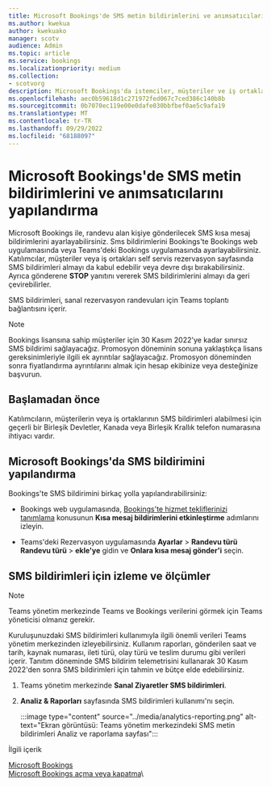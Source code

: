```yaml
---
title: Microsoft Bookings'de SMS metin bildirimlerini ve anımsatıcılarını yapılandırma
ms.author: kwekua
author: kwekuako
manager: scotv
audience: Admin
ms.topic: article
ms.service: bookings
ms.localizationpriority: medium
ms.collection:
- scotvorg
description: Microsoft Bookings'da istemciler, müşteriler ve iş ortakları için SMS metin bildirimlerini yapılandırmayı öğrenin.
ms.openlocfilehash: aec0b59618d1c271972fed067c7ced386c140b8b
ms.sourcegitcommit: 0b7070ec119e00e0dafe030bbfbef0ae5c9afa19
ms.translationtype: MT
ms.contentlocale: tr-TR
ms.lasthandoff: 09/29/2022
ms.locfileid: "68188097"
---
```

# <a name="configure-sms-text-notifications-and-reminders-in-microsoft-bookings"></a>Microsoft Bookings'de SMS metin bildirimlerini ve anımsatıcılarını yapılandırma

Microsoft Bookings ile, randevu alan kişiye gönderilecek SMS kısa mesaj bildirimlerini ayarlayabilirsiniz. Sms bildirimlerini Bookings'te Bookings web uygulamasında veya Teams'deki Bookings uygulamasında ayarlayabilirsiniz. Katılımcılar, müşteriler veya iş ortakları self servis rezervasyon sayfasında SMS bildirimleri almayı da kabul edebilir veya devre dışı bırakabilirsiniz. Ayrıca gönderene **STOP** yanıtını vererek SMS bildirimlerini almayı da geri çevirebilirler.

SMS bildirimleri, sanal rezervasyon randevuları için Teams toplantı bağlantısını içerir.

> [!Note]
> Bookings lisansına sahip müşteriler için 30 Kasım 2022'ye kadar sınırsız SMS bildirimi sağlayacağız. Promosyon döneminin sonuna yaklaştıkça lisans gereksinimleriyle ilgili ek ayrıntılar sağlayacağız. Promosyon döneminden sonra fiyatlandırma ayrıntılarını almak için hesap ekibinize veya desteğinize başvurun.

## <a name="before-you-begin"></a>Başlamadan önce

Katılımcıların, müşterilerin veya iş ortaklarının SMS bildirimleri alabilmesi için geçerli bir Birleşik Devletler, Kanada veya Birleşik Krallık telefon numarasına ihtiyacı vardır.

## <a name="configure-sms-notification-in-microsoft-bookings"></a>Microsoft Bookings'da SMS bildirimini yapılandırma

Bookings'te SMS bildirimini birkaç yolla yapılandırabilirsiniz:

- Bookings web uygulamasında, [Bookings'te hizmet tekliflerinizi tanımlama](define-service-offerings.md) konusunun **Kısa mesaj bildirimlerini etkinleştirme** adımlarını izleyin.

- Teams'deki Rezervasyon uygulamasında **Ayarlar** > **Randevu türü Randevu türü** > **ekle'ye** gidin ve **Onlara kısa mesaj gönder'i** seçin.

## <a name="tracking-and-metrics-for-sms-notifications"></a>SMS bildirimleri için izleme ve ölçümler

> [!NOTE]
> Teams yönetim merkezinde Teams ve Bookings verilerini görmek için Teams yöneticisi olmanız gerekir.

Kuruluşunuzdaki SMS bildirimleri kullanımıyla ilgili önemli verileri Teams yönetim merkezinden izleyebilirsiniz. Kullanım raporları, gönderilen saat ve tarih, kaynak numarası, ileti türü, olay türü ve teslim durumu gibi verileri içerir. Tanıtım döneminde SMS bildirim telemetrisini kullanarak 30 Kasım 2022'den sonra SMS bildirimleri için tahmin ve bütçe elde edebilirsiniz.

1. Teams yönetim merkezinde **Sanal Ziyaretler SMS bildirimleri**.

2. **Analiz & Raporları** sayfasında SMS bildirimleri kullanımı'nı seçin.

    :::image type="content" source="../media/analytics-reporting.png" alt-text="Ekran görüntüsü: Teams yönetim merkezindeki SMS metin bildirimleri Analiz ve raporlama sayfası":::

İlgili içerik

[Microsoft Bookings](bookings-overview.md)\
[Microsoft Bookings açma veya kapatma](turn-bookings-on-or-off.md)\
